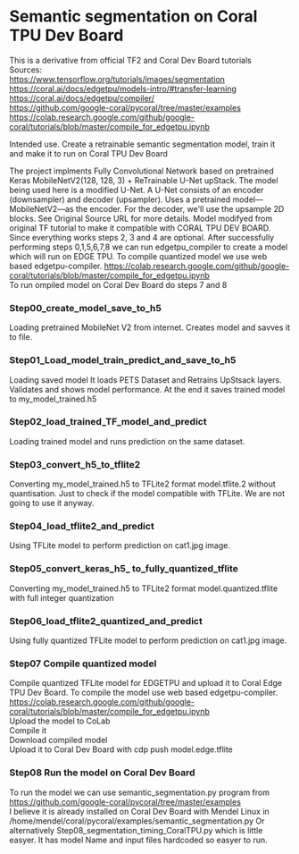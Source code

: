 # Semantic segmentation on Coral TPU Dev Board
This is a derivative from official TF2 and Coral Dev Board tutorials <BR>
Sources:<BR> 
 https://www.tensorflow.org/tutorials/images/segmentation <BR>
 https://coral.ai/docs/edgetpu/models-intro/#transfer-learning <BR>
 https://coral.ai/docs/edgetpu/compiler/<BR>
 https://github.com/google-coral/pycoral/tree/master/examples<BR>
 https://colab.research.google.com/github/google-coral/tutorials/blob/master/compile_for_edgetpu.ipynb <BR>
 
Intended use. Create a retrainable semantic segmentation model, train it and make it to run on Coral TPU Dev Board <BR>

The project implments Fully Convolutional Network based on pretrained Keras MobileNetV2(128, 128, 3) + ReTrainable U-Net upStack.
The model being used here is a modified U-Net. A U-Net consists of an encoder (downsampler) and decoder (upsampler). Uses a pretrained model—MobileNetV2—as the encoder. For the decoder, we'll use the upsample 2D blocks. See Original Source URL for more details. Model modifyed from original TF tutorial to make it compatible with CORAL TPU DEV BOARD. Since everything works steps 2, 3 and 4 are optional. After successfully performing steps 0,1,5,6,7,8 we can run edgetpu_compiler to create a model which will run on EDGE TPU.
To compile quantized model we use web based edgetpu-compiler. 
 https://colab.research.google.com/github/google-coral/tutorials/blob/master/compile_for_edgetpu.ipynb <BR>
To run ompiled model on Coral Dev Board do steps 7 and 8 
 

### Step00_create_model_save_to_h5<BR>
Loading pretrained MobileNet V2 from internet.
Creates model and savves it to file. 

 ### Step01_Load_model_train_predict_and_save_to_h5<BR>
Loading saved model It loads PETS Dataset and 
Retrains UpStsack layers.
Validates and shows model performance.
At the end it saves trained model to my_model_trained.h5

### Step02_load_trained_TF_model_and_predict 
Loading trained model and runs prediction on the same dataset.
 
### Step03_convert_h5_to_tflite2<BR>  
Converting my_model_trained.h5 to TFLite2 format model.tflite.2 without quantisation. Just to check if the model compatible with TFLite. We are not going to use it anyway.

### Step04_load_tflite2_and_predict  <BR>
Using TFLite model to perform prediction on cat1.jpg image.
 
### Step05_convert_keras_h5_ to_fully_quantized_tflite <BR>
Converting my_model_trained.h5 to TFLite2 format model.quantized.tflite with full integer quantization

### Step06_load_tflite2_quantized_and_predict  <BR>
Using fully quantized TFLite model to perform prediction on cat1.jpg image.
 
### Step07 Compile quantized model
Compile quantized TFLite model for EDGETPU and upload it to Coral Edge TPU Dev Board.
To compile the model use web based edgetpu-compiler. 
 https://colab.research.google.com/github/google-coral/tutorials/blob/master/compile_for_edgetpu.ipynb <BR>
 Upload the model to CoLab<BR>
 Compile it <BR>
 Download compiled model <BR>
 Upload it to Coral Dev Board with cdp push model.edge.tflite <BR>

### Step08 Run the model on Coral Dev Board
To run the model we can use semantic_segmentation.py program from
 https://github.com/google-coral/pycoral/tree/master/examples <BR>
 I believe it is already installed on Coral Dev Board with Mendel Linux in /home/mendel/coral/pycoral/examples/semantic_segmentation.py
 Or alternatively Step08_segmentation_timing_CoralTPU.py which is little easyer. It has model Name and input files hardcoded so easyer to run.
<BR>
<BR>

